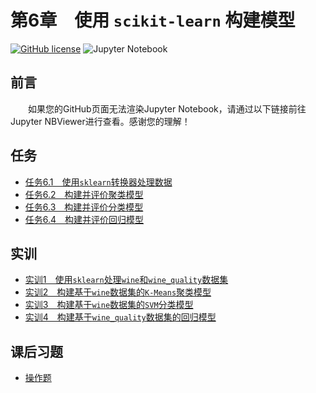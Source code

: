 # 第6章　使用 `scikit-learn` 构建模型

[![GitHub license](https://img.shields.io/github/license/Dragon1573/Revision-3A?label=License)](https://github.com/Dragon1573/Revision-3A/blob/master/LICENSE)
![Jupyter Notebook](https://img.shields.io/badge/Jupyter%20Notebook-Support-informational?logo=jupyter&style=flat)

## 前言

&emsp;&emsp;如果您的GitHub页面无法渲染Jupyter Notebook，请通过以下链接前往Jupyter NBViewer进行查看。感谢您的理解！

## 任务

- [任务6.1　使用`sklearn`转换器处理数据](https://nbviewer.jupyter.org/github/Dragon1573/Revision-3A/blob/master/Data_Analysis/Chapter6/Chapter6-1.ipynb)
- [任务6.2　构建并评价聚类模型](https://nbviewer.jupyter.org/github/Dragon1573/Revision-3A/blob/master/Data_Analysis/Chapter6/Chapter6-2.ipynb)
- [任务6.3　构建并评价分类模型](https://nbviewer.jupyter.org/github/Dragon1573/Revision-3A/blob/master/Data_Analysis/Chapter6/Chapter6-3.ipynb)
- [任务6.4　构建并评价回归模型](https://nbviewer.jupyter.org/github/Dragon1573/Revision-3A/blob/master/Data_Analysis/Chapter6/Chapter6-4.ipynb)

## 实训

- [实训1　使用`sklearn`处理`wine`和`wine_quality`数据集](https://nbviewer.jupyter.org/github/Dragon1573/Revision-3A/blob/master/Data_Analysis/Chapter6/Train6-A.ipynb#实训1%E3%80%80使用-sklearn-处理-wine-和-wine_quality-数据集)
- [实训2　构建基于`wine`数据集的`K-Means`聚类模型](https://nbviewer.jupyter.org/github/Dragon1573/Revision-3A/blob/master/Data_Analysis/Chapter6/Train6-A.ipynb#实训2%E3%80%80构建基于-wine-数据集的-K-Means-聚类模型)
- [实训3　构建基于`wine`数据集的`SVM`分类模型](https://nbviewer.jupyter.org/github/Dragon1573/Revision-3A/blob/master/Data_Analysis/Chapter6/Train6-B.ipynb)
- [实训4　构建基于`wine_quality`数据集的回归模型](https://nbviewer.jupyter.org/github/Dragon1573/Revision-3A/blob/master/Data_Analysis/Chapter6/Train6-A.ipynb#实训4%E3%80%80构建基于-wine_quality-数据集的回归模型)

## 课后习题

- [操作题](https://nbviewer.jupyter.org/github/Dragon1573/Revision-3A/blob/master/Data_Analysis/Chapter6/Quiz6.ipynb)
